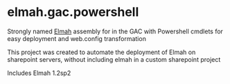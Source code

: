 elmah.gac.powershell
====================

Strongly named [Elmah](http://code.google.com/p/elmah/) assembly for in the GAC with Powershell cmdlets for easy deployment and web.config transformation

This project was created to automate the deployment of Elmah on sharepoint servers, without including elmah in a custom sharepoint project

Includes Elmah 1.2sp2 

